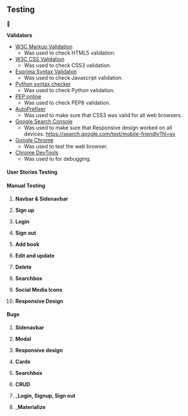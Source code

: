 ## Testing
:electric_plug:

__Validators__

* [W3C Markup Validation](https://validator.w3.org/)
    - Was used to check HTML5 validation.
* [W3C CSS Validation](https://jigsaw.w3.org/css-validator/#validate_by_input)
    - Was used to check CSS3 validation.
* [Esprima Syntax Validaton](https://esprima.org/index.html)
    - Was used to check Javascript validation.
* [Python syntax checker](https://extendsclass.com/python-tester.html)
    - Was used to check Python validation.
* [PEP online](http://pep8online.com/)
    - Was used to check PEP8 validation.
* [AutoPrefixer](https://autoprefixer.github.io/)
    - Was used to make sure that CSS3 was valid for all web browsers.
* [Google Search Console](https://autoprefixer.github.io/)
    - Was used to make sure that Responsive design worked on all devices.
https://search.google.com/test/mobile-friendly?hl=sv
* [Google Chrome](https://www.google.com/intl/sv/chrome/)
    - Was used to test the web browser.
* [Chrome DevTools](https://developers.google.com/web/tools/chrome-devtools)
    - Was used to for debugging. 

#### User Stories Testing


#### Manual Testing

1. __Navbar & Sidenavbar__

1. __Sign up__

1. __Login__

1. __Sign out__

1. __Add book__

1. __Edit and update__

1. __Delete__

1. __Searchbox__

1. __Social Media Icons__

1. __Responsive Design__


#### Bugs
1. __Sidenavbar__

2. __Modal__

3. __Responsive design__

4. __Cards__


5. __Searchbox__


6. __CRUD__


7. ___Login, Signup, Sign out__

7. ___Materialize__